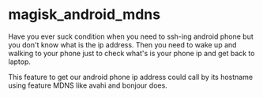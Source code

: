 # magisk_android_mdns

Have you ever suck condition when you need to ssh-ing android phone but you don't know what is the ip address. Then you need to wake up and walking to your phone just to check what's is your phone ip and get back to laptop.

This feature to get our android phone ip address could call by its hostname using feature MDNS like avahi and bonjour does.
